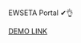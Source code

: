 EWSETA Portal ✔👌

<a href="https://theodorah-lab.github.io/EWSETA-Portal./" target="_blank">DEMO LINK</a>
